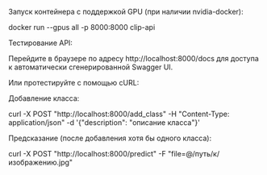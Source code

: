 Запуск контейнера с поддержкой GPU (при наличии nvidia-docker):

docker run --gpus all -p 8000:8000 clip-api


Тестирование API:

Перейдите в браузере по адресу http://localhost:8000/docs для доступа к автоматически сгенерированной Swagger UI.


Или протестируйте с помощью cURL:

Добавление класса:

curl -X POST "http://localhost:8000/add_class" -H "Content-Type: application/json" -d '{"description": "описание класса"}'

Предсказание (после добавления хотя бы одного класса):


curl -X POST "http://localhost:8000/predict" -F "file=@/путь/к/изображению.jpg"
